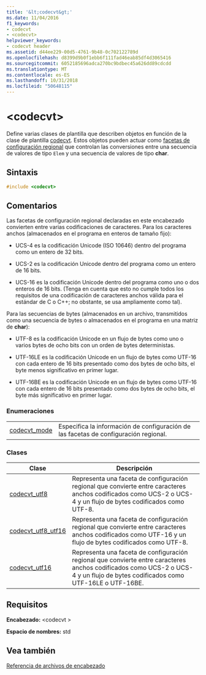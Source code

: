 ```yaml
---
title: '&lt;codecvt&gt;'
ms.date: 11/04/2016
f1_keywords:
- codecvt
- <codecvt>
helpviewer_keywords:
- codecvt header
ms.assetid: d44ee229-00d5-4761-9b48-0c702122789d
ms.openlocfilehash: d8399d9b0f1ebb6f111fad46eab85df4d3065416
ms.sourcegitcommit: 6052185696adca270bc9bdbec45a626dd89cdcdd
ms.translationtype: MT
ms.contentlocale: es-ES
ms.lasthandoff: 10/31/2018
ms.locfileid: "50648115"
---
```

# <a name="ltcodecvtgt"></a>&lt;codecvt&gt;

Define varias clases de plantilla que describen objetos en función de la clase de plantilla [codecvt](../standard-library/codecvt-class.md). Estos objetos pueden actuar como [facetas de configuración regional](../standard-library/locale-class.md#facet_class) que controlan las conversiones entre una secuencia de valores de tipo `Elem` y una secuencia de valores de tipo **char**.

## <a name="syntax"></a>Sintaxis

```cpp
#include <codecvt>

```

## <a name="remarks"></a>Comentarios

Las facetas de configuración regional declaradas en este encabezado convierten entre varias codificaciones de caracteres. Para los caracteres anchos (almacenados en el programa en enteros de tamaño fijo):

- UCS-4 es la codificación Unicode (ISO 10646) dentro del programa como un entero de 32 bits.

- UCS-2 es la codificación Unicode dentro del programa como un entero de 16 bits.

- UCS-16 es la codificación Unicode dentro del programa como uno o dos enteros de 16 bits. (Tenga en cuenta que esto no cumple todos los requisitos de una codificación de caracteres anchos válida para el estándar de C o C++; no obstante, se usa ampliamente como tal).

Para las secuencias de bytes (almacenados en un archivo, transmitidos como una secuencia de bytes o almacenados en el programa en una matriz de **char**):

- UTF-8 es la codificación Unicode en un flujo de bytes como uno o varios bytes de ocho bits con un orden de bytes deterministas.

- UTF-16LE es la codificación Unicode en un flujo de bytes como UTF-16 con cada entero de 16 bits presentado como dos bytes de ocho bits, el byte menos significativo en primer lugar.

- UTF-16BE es la codificación Unicode en un flujo de bytes como UTF-16 con cada entero de 16 bits presentado como dos bytes de ocho bits, el byte más significativo en primer lugar.

### <a name="enumerations"></a>Enumeraciones

|||
|-|-|
|[codecvt_mode](../standard-library/codecvt-enums.md#codecvt_mode)|Especifica la información de configuración de las facetas de configuración regional.|

### <a name="classes"></a>Clases

|Clase|Descripción|
|-|-|
|[codecvt_utf8](codecvt-utf8-class.md)|Representa una faceta de configuración regional que convierte entre caracteres anchos codificados como UCS-2 o UCS-4 y un flujo de bytes codificados como UTF-8.|
|[codecvt_utf8_utf16](codecvt-utf8-utf16-class.md)|Representa una faceta de configuración regional que convierte entre caracteres anchos codificados como UTF-16 y un flujo de bytes codificados como UTF-8.|
|[codecvt_utf16](codecvt-utf16-class.md)|Representa una faceta de configuración regional que convierte entre caracteres anchos codificados como UCS-2 o UCS-4 y un flujo de bytes codificados como UTF-16LE o UTF-16BE.|

## <a name="requirements"></a>Requisitos

**Encabezado:** \<codecvt >

**Espacio de nombres:** std

## <a name="see-also"></a>Vea también

[Referencia de archivos de encabezado](../standard-library/cpp-standard-library-header-files.md)<br/>
